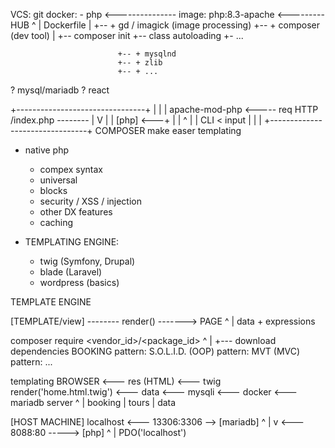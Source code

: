 VCS: git
docker: - php <--------------- image: php:8.3-apache <--------- HUB ^ | Dockerfile | +-- + gd / imagick (image processing) +-- + composer (dev tool) | +-- composer init +-- class autoloading +- ...

                            +-- + mysqlnd
                            +-- + zlib
                            +-- + ...

  ? mysql/mariadb
  ? react













+--------------------------------+
|                                |
|           apache-mod-php       <----- req HTTP /index.php --------
|            V                   |
| [php]  <---+                   |
|            ^                   |
|           CLI < input          |
|                                |
+--------------------------------+
COMPOSER
make easer templating

  * native php <tag><?= $variable ?></tag>
    - compex syntax
    - universal
    - blocks
    - security / XSS / injection
    - other DX features
    - caching

  * TEMPLATING ENGINE:
    + twig (Symfony, Drupal)
    + blade (Laravel)
    + wordpress (basics)




  TEMPLATE ENGINE

  [TEMPLATE/view] -------- render() -------> PAGE
                              ^
                              |
                            data + expressions











  composer require <vendor_id>/<package_id> 
                                    ^
                                    |
                                    +--- download dependencies
BOOKING
pattern: S.O.L.I.D. (OOP) pattern: MVT (MVC) pattern: ...

templating
BROWSER <--- res (HTML) <--- twig render('home.html.twig') <--- data <--- mysqli <--- docker <--- mariadb server ^ | booking | tours | data

[HOST MACHINE] localhost <--- 13306:3306 --> [mariadb] ^ | v <--- 8088:80 -----> [php] ^ | PDO('localhost')